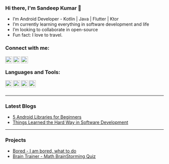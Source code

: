 ### Hi there, I'm Sandeep Kumar 👋

-  I’m Android Developer - Kotlin | Java | Flutter | Ktor
-  I’m currently learning everything in software development and life
-  I’m looking to collaborate in open-source
-  Fun fact: I love to travel.

### Connect with me:

[<img align="left" alt="sandeep9094 | LinkedIn" width="22px" src="https://cdn.jsdelivr.net/npm/simple-icons@v3/icons/linkedin.svg" />][linkedin]
[<img align="left" alt="sandeep9094 | Medium" width="22px" src="https://cdn.jsdelivr.net/npm/simple-icons@3.4.0/icons/medium.svg" />][medium]
[<img align="left" alt="sandeep9094 | StackOverflow" width="22px" src="https://cdn.jsdelivr.net/npm/simple-icons@3.4.0/icons/stackoverflow.svg" />][stackoverflow]

<br />

### Languages and Tools:

[<img align="left" alt="sandeep9094 | Android" width="22px" src="https://cdn.jsdelivr.net/npm/simple-icons@3.4.0/icons/android.svg" />][android]
[<img align="left" alt="sandeep9094 | Kotlin" width="22px" src="https://cdn.jsdelivr.net/npm/simple-icons@3.4.0/icons/kotlin.svg" />][kotlin]
[<img align="left" alt="sandeep9094 | Java" width="22px" src="https://cdn.jsdelivr.net/npm/simple-icons@3.4.0/icons/java.svg" />][android]
[<img align="left" alt="sandeep9094 | Gradle" width="22px" src="https://cdn.jsdelivr.net/npm/simple-icons@3.4.0/icons/gradle.svg" />][gradle]

<br />
<br />

---

### Latest Blogs
<!-- BLOG-POST-LIST:START -->
- [5 Android Libraries for Beginners](https://medium.com/the-innovation/5-android-libraries-for-beginners-9c6205288276)
- [Things Learned the Hard Way in Software Development](https://medium.com/the-innovation/things-learned-hard-way-in-software-development-cfec6e8a9ed7)
<!-- BLOG-POST-LIST:END -->

---

### Projects

- [Bored - I am bored, what to do](https://play.google.com/store/apps/details?id=com.developidea.bored)
- [Brain Trainer - Math BrainStorming Quiz](https://play.google.com/store/apps/details?id=sandeep.braintrainer)



[linkedin]: https://www.linkedin.com/in/sandeepkumar9094/
[medium]: https://medium.com/@sandeepkumar9094
[stackoverflow]: https://stackoverflow.com/users/11431011/sandeep-kumar?tab=profile
[android]: https://developer.android.com/
[kotlin]: https://developer.android.com/kotlin
[gradle]: https://gradle.org/
